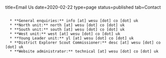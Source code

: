 title=Email Us
date=2020-02-22
type=page
status=published
tab=Contact
~~~~~~

  * **General enquiries:** info [at] wesu [dot] co [dot] uk
  * **North unit:** north [at] wesu [dot] co [dot] uk
  * **South unit:** south [at] wesu [dot] co [dot] uk
  * **West unit:** west [at] wesu [dot] co [dot] uk
  * **Young Leader unit:** yl [at] wesu [dot] co [dot] uk
  * **District Explorer Scout Commissioner:** desc [at] wesu [dot] co [dot] uk
  * **Website administrator:** technical [at] wesu [dot] co [dot] uk

